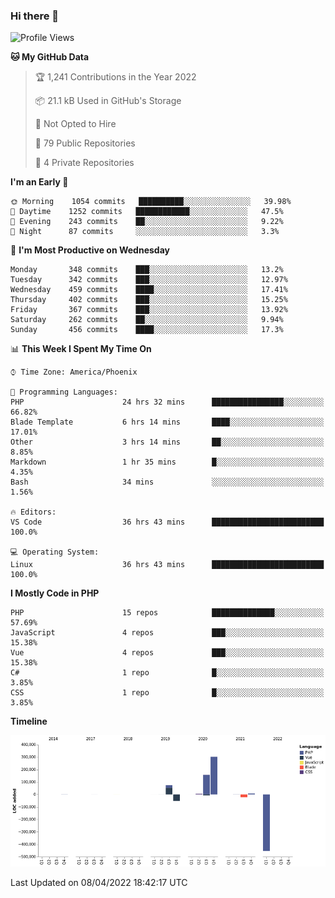 ### Hi there 👋

<!--START_SECTION:waka-->
![Profile Views](http://img.shields.io/badge/Profile%20Views-0-blue)

**🐱 My GitHub Data** 

> 🏆 1,241 Contributions in the Year 2022
 > 
> 📦 21.1 kB Used in GitHub's Storage 
 > 
> 🚫 Not Opted to Hire
 > 
> 📜 79 Public Repositories 
 > 
> 🔑 4 Private Repositories  
 > 
**I'm an Early 🐤** 

```text
🌞 Morning    1054 commits   ██████████░░░░░░░░░░░░░░░   39.98% 
🌆 Daytime    1252 commits   ████████████░░░░░░░░░░░░░   47.5% 
🌃 Evening    243 commits    ██░░░░░░░░░░░░░░░░░░░░░░░   9.22% 
🌙 Night      87 commits     ░░░░░░░░░░░░░░░░░░░░░░░░░   3.3%

```
📅 **I'm Most Productive on Wednesday** 

```text
Monday       348 commits    ███░░░░░░░░░░░░░░░░░░░░░░   13.2% 
Tuesday      342 commits    ███░░░░░░░░░░░░░░░░░░░░░░   12.97% 
Wednesday    459 commits    ████░░░░░░░░░░░░░░░░░░░░░   17.41% 
Thursday     402 commits    ███░░░░░░░░░░░░░░░░░░░░░░   15.25% 
Friday       367 commits    ███░░░░░░░░░░░░░░░░░░░░░░   13.92% 
Saturday     262 commits    ██░░░░░░░░░░░░░░░░░░░░░░░   9.94% 
Sunday       456 commits    ████░░░░░░░░░░░░░░░░░░░░░   17.3%

```


📊 **This Week I Spent My Time On** 

```text
⌚︎ Time Zone: America/Phoenix

💬 Programming Languages: 
PHP                      24 hrs 32 mins      ████████████████░░░░░░░░░   66.82% 
Blade Template           6 hrs 14 mins       ████░░░░░░░░░░░░░░░░░░░░░   17.01% 
Other                    3 hrs 14 mins       ██░░░░░░░░░░░░░░░░░░░░░░░   8.85% 
Markdown                 1 hr 35 mins        █░░░░░░░░░░░░░░░░░░░░░░░░   4.35% 
Bash                     34 mins             ░░░░░░░░░░░░░░░░░░░░░░░░░   1.56%

🔥 Editors: 
VS Code                  36 hrs 43 mins      █████████████████████████   100.0%

💻 Operating System: 
Linux                    36 hrs 43 mins      █████████████████████████   100.0%

```

**I Mostly Code in PHP** 

```text
PHP                      15 repos            ██████████████░░░░░░░░░░░   57.69% 
JavaScript               4 repos             ███░░░░░░░░░░░░░░░░░░░░░░   15.38% 
Vue                      4 repos             ███░░░░░░░░░░░░░░░░░░░░░░   15.38% 
C#                       1 repo              █░░░░░░░░░░░░░░░░░░░░░░░░   3.85% 
CSS                      1 repo              █░░░░░░░░░░░░░░░░░░░░░░░░   3.85%

```


**Timeline**

![Chart not found](https://raw.githubusercontent.com/mikebronner/mikebronner/master/charts/bar_graph.png) 


 Last Updated on 08/04/2022 18:42:17 UTC
<!--END_SECTION:waka-->

<!--
**mikebronner/mikebronner** is a ✨ _special_ ✨ repository because its `README.md` (this file) appears on your GitHub profile.

Here are some ideas to get you started:

- 🔭 I’m currently working on ...
- 🌱 I’m currently learning ...
- 👯 I’m looking to collaborate on ...
- 🤔 I’m looking for help with ...
- 💬 Ask me about ...
- 📫 How to reach me: ...
- 😄 Pronouns: ...
- ⚡ Fun fact: ...
-->
